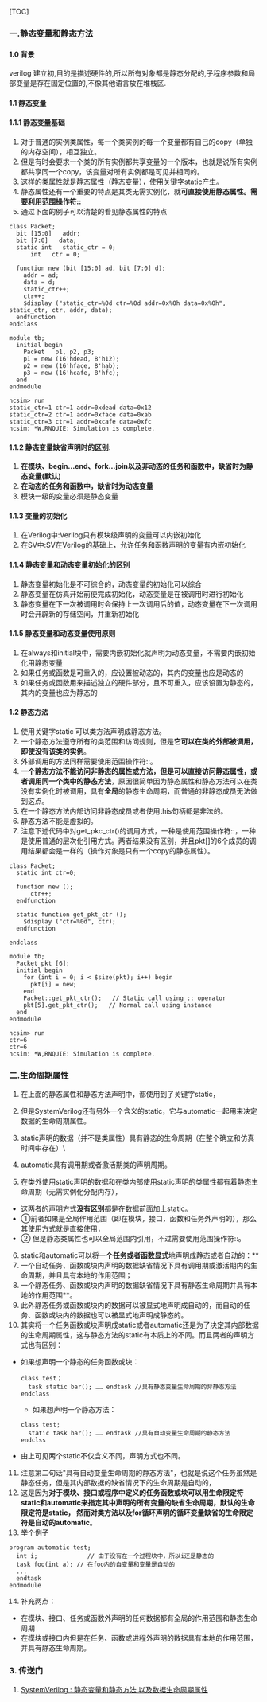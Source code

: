 [TOC]
###  一.静态变量和静态方法

#### 1.0 背景
verilog 建立初,目的是描述硬件的,所以所有对象都是静态分配的,子程序参数和局部变量是存在固定位置的,不像其他语言放在堆栈区.

#### 1.1 静态变量

#### 1.1.1 静态变量基础
1. 对于普通的实例类属性，每一个类实例的每一个变量都有自己的copy（单独的内存空间），相互独立。
2. 但是有时会要求一个类的所有实例都共享变量的一个版本，也就是说所有实例都共享同一个copy，该变量对所有实例都是可见并相同的。
3. 这样的类属性就是静态属性（静态变量），使用关键字static产生。
4. 静态属性还有一个重要的特点是其类无需实例化，就**可直接使用静态属性。需要利用范围操作符::**
5. 通过下面的例子可以清楚的看见静态属性的特点
  ~~~
  class Packet;
    bit [15:0]   addr;
    bit [7:0]   data;
    static int   static_ctr = 0;
        int   ctr = 0;
  
    function new (bit [15:0] ad, bit [7:0] d);
      addr = ad;
      data = d;
      static_ctr++;
      ctr++;
      $display ("static_ctr=%0d ctr=%0d addr=0x%0h data=0x%0h", static_ctr, ctr, addr, data);
    endfunction
  endclass
  
  module tb;
    initial begin
      Packet   p1, p2, p3;
      p1 = new (16'hdead, 8'h12);
      p2 = new (16'hface, 8'hab);
      p3 = new (16'hcafe, 8'hfc);
    end
  endmodule
  ~~~

  ~~~
  ncsim> run
  static_ctr=1 ctr=1 addr=0xdead data=0x12
  static_ctr=2 ctr=1 addr=0xface data=0xab
  static_ctr=3 ctr=1 addr=0xcafe data=0xfc
  ncsim: *W,RNQUIE: Simulation is complete.
  ~~~

#### 1.1.2 静态变量缺省声明时的区别:
 1. **在模块、begin...end、fork...join以及非动态的任务和函数中，缺省时为静态变量(默认)**
 2.  **在动态的任务和函数中，缺省时为动态变量**
 3. 模块一级的变量必须是静态变量
 
 
#### 1.1.3 变量的初始化
 1. 在Verilog中:Verilog只有模块级声明的变量可以内嵌初始化
 2. 在SV中:SV在Verilog的基础上，允许任务和函数声明的变量有内嵌初始化

#### 1.1.4 静态变量和动态变量初始化的区别
1. 静态变量初始化是不可综合的，动态变量的初始化可以综合
2. 静态变量在仿真开始前便完成初始化，动态变量是在被调用时进行初始化
3. 静态变量在下一次被调用时会保持上一次调用后的值，动态变量在下一次调用时会开辟新的存储空间，并重新初始化

#### 1.1.5 静态变量和动态变量使用原则
1. 在always和initial块中，需要内嵌初始化就声明为动态变量，不需要内嵌初始化用静态变量
2. 如果任务或函数是可重入的，应设置被动态的，其内的变量也应是动态的
3. 如果任务或函数用来描述独立的硬件部分，且不可重入，应该设置为静态的，其内的变量也应为静态的


#### 1.2 静态方法
1. 使用关键字static 可以类方法声明成静态方法。
2. 一个静态方法遵守所有的类范围和访问规则，但是**它可以在类的外部被调用，即使没有该类的实例**。
3. 外部调用的方法同样需要使用范围操作符::。
4. **一个静态方法不能访问非静态的属性或方法，但是可以直接访问静态属性，或者调用同一个类中的静态方法**，原因很简单因为静态属性和静态方法可以在类没有实例化时被调用，具有**全局**的静态生命周期，而普通的非静态成员无法做到这点。
5. 在一个静态方法内部访问非静态成员或者使用this句柄都是非法的。
6. 静态方法不能是虚拟的。
7. 注意下述代码中对get_pkc_ctr()的调用方式，一种是使用范围操作符::，一种是使用普通的层次化引用方式。两者结果没有区别，并且pkt[]的6个成员的调用结果都会是一样的（操作对象是只有一个copy的静态属性）。
  ~~~
  class Packet;
    static int ctr=0;
  
    function new ();
        ctr++;
    endfunction
  
    static function get_pkt_ctr ();
      $display ("ctr=%0d", ctr);
    endfunction
  
  endclass
  
  module tb;
    Packet pkt [6];
    initial begin
      for (int i = 0; i < $size(pkt); i++) begin
        pkt[i] = new;
      end
      Packet::get_pkt_ctr();   // Static call using :: operator
      pkt[5].get_pkt_ctr();   // Normal call using instance
    end
  endmodule
  ~~~
  ~~~
  ncsim> run
  ctr=6
  ctr=6
  ncsim: *W,RNQUIE: Simulation is complete.
  ~~~


###  二.生命周期属性
1. 在上面的静态属性和静态方法声明中，都使用到了关键字static，
2. 但是SystemVerilog还有另外一个含义的static，它与automatic一起用来决定数据的生命周期属性。
3. static声明的数据（并不是类属性）具有静态的生命周期（在整个确立和仿真时间中存在）\
4. automatic具有调用期或者激活期类的声明周期。

5. 在类外使用static声明的数据和在类内部使用static声明的类属性都有着静态生命周期（无需实例化分配内存），
- 这两者的声明方式**没有区别**都是在数据前面加上static。
- ①前者如果是全局作用范围（即在模块，接口，函数和任务外声明的），那么其使用方式就是直接使用，
- ② 但是静态类属性也可以全局范围内引用，不过需要使用范围操作符::。

6. static和automatic可以将一**个任务或者函数显式**地声明成静态或者自动的：**
7. 一个自动任务、函数或块内声明的数据缺省情况下具有调用期或激活期内的生命周期，并且具有本地的作用范围； 
8. 一个静态任务、函数或块内声明的数据缺省情况下具有静态生命周期并具有本地的作用范围**。
9. 此外静态任务或函数或块内的数据可以被显式地声明成自动的，而自动的任务、函数或块内的数据也可以被显式地声明成静态的。
10. 其实将一个任务函数或块声明成static或者automatic还是为了决定其内部数据的生命周期属性，这与静态方法的static有本质上的不同。而且两者的声明方式也有区别：
- 如果想声明一个静态的任务函数或块：
  ~~~
  class test；
    task static bar(); …… endtask //具有静态变量生命周期的非静态方法
  endclass
  ~~~
  - 如果想声明一个静态方法：
  ~~~
  class test;
    static task bar(); …… endtask //具有自动变量生命周期的静态方法
  endclss
  ~~~
- 由上可见两个static不仅含义不同，声明方式也不同。
11. 注意第二句话"具有自动变量生命周期的静态方法"，也就是说这个任务虽然是静态任务，但是其内部数据的缺省情况下的生命周期是自动的，
12. 这是因为**对于模块、接口或程序中定义的任务函数或块可以用生命限定符static和automatic来指定其中声明的所有变量的缺省生命周期，默认的生命限定符是static， 然而对类方法以及for循环声明的循环变量缺省的生命限定符是自动的automatic**。
13. 举个例子
  ~~~
  program automatic test;
    int i;		        // 由于没有在一个过程块中，所以i还是静态的
    task foo(int a); // 在foo内的自变量和变量是自动的
    ...
    endtask
  endmodule
  ~~~
14. 补充两点：
- 在模块、接口、任务或函数外声明的任何数据都有全局的作用范围和静态生命周期
- 在模块或接口内但是在任务、函数或进程外声明的数据具有本地的作用范围，并具有静态生命周期。



### 3. 传送门
1. [SystemVerilog : 静态变量和静态方法 以及数据生命周期属性](https://blog.csdn.net/weixin_43249032/article/details/84758128)